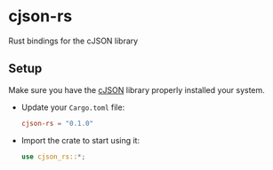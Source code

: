 # cjson-rs

Rust bindings for the cJSON library

## Setup

Make sure you have the [cJSON](https://github.com/DaveGamble/cJSON) library properly installed your system.

- Update your `Cargo.toml` file:

    ```toml
    cjson-rs = "0.1.0"
    ```
- Import the crate to start using it:

    ```rust
    use cjson_rs::*;
    ```
